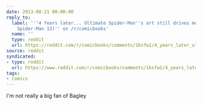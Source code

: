 ```yaml
---
date: 2013-08-21 00:00:00
reply_to:
  label: '''4 Years later... Ultimate Spider-Man''s art still drives me insane. (Ultimate
    Spider-Man 13)'' on /r/comicbooks'
  name: ''
  type: reddit
  url: https://reddit.com/r/comicbooks/comments/1ksfw1/4_years_later_ultimate_spidermans_art_still/
source: reddit
syndicated:
- type: reddit
  url: https://www.reddit.com/r/comicbooks/comments/1ksfw1/4_years_later_ultimate_spidermans_art_still/cbs9u6c/
tags:
- comics
---
```


I'm not really a big fan of Bagley